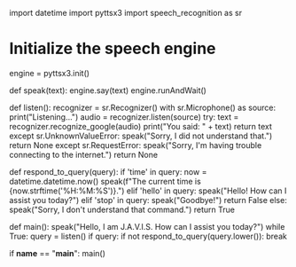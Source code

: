 import datetime
import pyttsx3
import speech_recognition as sr

# Initialize the speech engine
engine = pyttsx3.init()

def speak(text):
    engine.say(text)
    engine.runAndWait()

def listen():
    recognizer = sr.Recognizer()
    with sr.Microphone() as source:
        print("Listening...")
        audio = recognizer.listen(source)
        try:
            text = recognizer.recognize_google(audio)
            print("You said: " + text)
            return text
        except sr.UnknownValueError:
            speak("Sorry, I did not understand that.")
            return None
        except sr.RequestError:
            speak("Sorry, I'm having trouble connecting to the internet.")
            return None

def respond_to_query(query):
    if 'time' in query:
        now = datetime.datetime.now()
        speak(f"The current time is {now.strftime('%H:%M:%S')}.")
    elif 'hello' in query:
        speak("Hello! How can I assist you today?")
    elif 'stop' in query:
        speak("Goodbye!")
        return False
    else:
        speak("Sorry, I don't understand that command.")
    return True

def main():
    speak("Hello, I am J.A.V.I.S. How can I assist you today?")
    while True:
        query = listen()
        if query:
            if not respond_to_query(query.lower()):
                break

if __name__ == "__main__":
    main()
